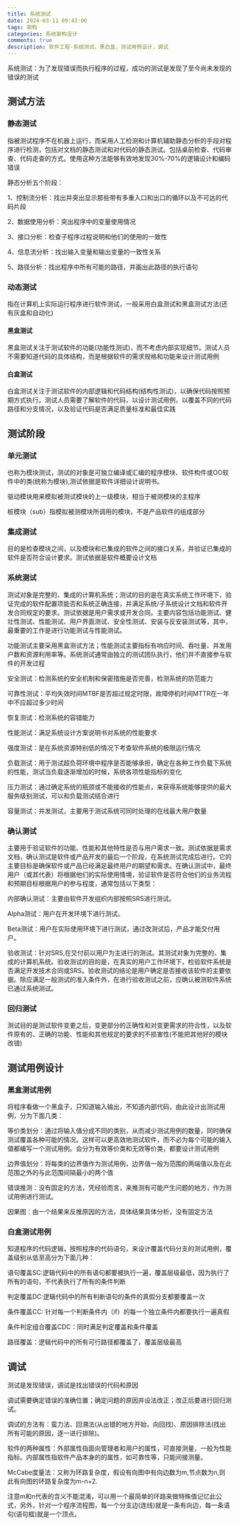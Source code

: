 ```yaml
---
title: 系统测试
date: 2024-03-11 09:43:00
tags: 架构
categories: 系统架构设计
comments: true
description: 软件工程-系统测试，黑白盒，测试用例设计，调试
---
```




系统测试：为了发现错误而执行程序的过程，成功的测试是发现了至今尚未发现的错误的测试

## 测试方法

### 静态测试

指被测试程序不在机器上运行，而采用人工检测和计算机辅助静态分析的手段对程序进行检测，包括对文档的静态测试和对代码的静态测试。包括桌前检查、代码审查、代码走查的方式。使用这种方法能够有效地发现30%-70%的逻辑设计和编码错误

静态分析五个阶段：

1、控制流分析：找出并突出显示那些带有多重入口和出口的循环以及不可达的代码片段

2、数据使用分析：突出程序中的变量使用情况

3、接口分析：检查子程序过程说明和他们的使用的一致性

4、信息流分析：找出输入变量和输出变量的一致性关系

5、路径分析：找出程序中所有可能的路径，并画出此路径的执行语句

### 动态测试

指在计算机上实际运行程序进行软件测试，一般采用白盒测试和黑盒测试方法(还有灰盒和自动化)

#### 黑盒测试

黑盒测试关注于测试软件的功能(功能性测试)，而不考虑内部实现细节。测试人员不需要知道代码的具体结构，而是根据软件的需求规格和功能来设计测试用例

#### 白盒测试

白盒测试关注于测试软件的内部逻辑和代码结构(结构性测试)，以确保代码按照预期方式执行。测试人员需要了解软件的代码，以设计测试用例，以覆盖不同的代码路径和分支情况，以及验证代码是否满足质量标准和最佳实践



## 测试阶段

### 单元测试

也称为模块测试，测试的对象是可独立编译或汇编的程序模块、软件构件或OO软件中的类(统称为模块),测试依据是软件详细设计说明书。

驱动模块用来模拟被测试模块的上一级模块，相当于被测模块的主程序

桩模块（sub）指模拟被测模块所调用的模块，不是产品软件的组成部分

### 集成测试

目的是检查模块之间，以及模块和已集成的软件之间的接口关系，并验证已集成的软件是否符合设计要求。测试依据是软件概要设计文档

### 系统测试

测试对象是完整的、集成的计算机系统；测试的目的是在真实系统工作环境下，验证完成的软件配置项能否和系统正确连接，并满足系统/子系统设计文档和软件开发合同规定的要求。测试依据是用户需求或开发合同。主要内容包括功能测试、健壮性测试、性能测试、用户界面测试、安全性测试、安装与反安装测试等，其中，最重要的工作是进行功能测试与性能测试。

功能测试主要采用黑盒测试方法；性能测试主要指标有响应时间、吞吐量、并发用户数和资源利用率等。系统测试通常由独立的测试团队执行，他们并不直接参与软件的开发过程

安全测试：检测系统的安全机制和保密措施是否完善，检测系统的防范能力

可靠性测试：平均失效时间MTBF是否超过规定时限，故障停机时间MTTR在一年中不应超过多少时间

恢复测试：检测系统的容错能力

性能测试：满足系统设计方案说明书对系统的性能要求

强度测试：是在系统资源特别低的情况下考查软件系统的极限运行情况

负载测试：用于测试超负荷环境中程序是否能够承担，确定在各种工作负载下系统的性能，测试当负载逐渐增加的时候，系统各项性能指标的变化

压力测试：通过确定系统的瓶颈或不能接收的性能点，来获得系统能够提供的最大服务级别测试，可以和负载测试结合进行

容量测试：并发测试，主要用于测试系统可同时处理的在线最大用户数量

### 确认测试

主要用于验证软件的功能、性能和其他特性是否与用户需求一致。测试依据是需求文档，确认测试是软件或产品开发的最后一个阶段，在系统测试完成后进行。它的主要目标是确保软件或产品已经满足最终用户的期望和需求。在确认测试中，最终用户（或其代表）将根据他们的实际使用情境，验证软件是否符合他们的业务流程和预期目标根据用户的参与程度，通常包括以下类型：

内部确认测试：主要由软件开发组织内部按照SRS进行测试。

Alpha测试：用户在开发环境下进行测试。

Beta测试：用户在实际使用环境下进行测试，通过改测试后，产品才能交付用户。

验收测试：针对SRS,在交付前以用户为主进行的测试。其测试对象为完整的、集成的计算机系统。验收测试的目的是，在真实的用户工作环境下，检验软件系统是否满足开发技术合同或SRS。验收测试的结论是用户确定是否接收该软件的主要依据。除应满足一般测试的准入条件外，在进行验收测试之前，应确认被测软件系统已通过系统测试。

### 回归测试

测试目的是测试软件变更之后，变更部分的正确性和对变更需求的符合性，以及软件原有的、正确的功能、性能和其他规定的要求的不损害性(不能把其他好的模块改错)



## 测试用例设计

### 黑盒测试用例

将程序看做一个黑盒子，只知道输入输出，不知道内部代码，由此设计出测试用例，分为下面几类：

等价类划分：通过将输入值分成不同的类别，从而减少测试用例的数量，同时确保测试覆盖各种可能的情况。这样可以更高效地测试软件，而不必为每个可能的输入值都编写一个测试用例。会分为有效等价类和无效等价类，都要设计测试用例

边界值划分：将每类的边界值作为测试用例，边界值一般为范围的两端值以及在此范围之外的与此范围间隔最小的两个值

错误推测：没有固定的方法，凭经验而言，来推测有可能产生问题的地方，作为测试用例进行测试。

因果图：由一个结果来反推原因的方法，具体结果具体分析，没有固定方法



### 白盒测试用例

知道程序的代码逻辑，按照程序的代码语句，来设计覆盖代码分支的测试用例，覆盖级别从低至高分为下面几种：

语句覆盖SC:逻辑代码中的所有语句都要被执行一遍，覆盖层级最低，因为执行了所有的语句，不代表执行了所有的条件判断

判定覆盖DC:逻辑代码中的所有判断语句的条件的真假分支都要覆盖一次

条件覆盖CC: 针对每一个判断条件内（if）的每一个独立条件内都要执行一遍真假

条件判定组合覆盖CDC：同时满足判定覆盖和条件覆盖

路径覆盖：逻辑代码中的所有可行路径都覆盖了，覆盖层级最高

## 调试

测试是发现错误，调试是找出错误的代码和原因

调试需要确定错误的准确位置；确定问题的原因并设法改正；改正后要进行回归测试。



调试的方法有：蛮力法、回溯法(从出错的地方开始，向回找)、原因排除法(找出所有可能的原因，逐一进行排除)。



软件的两种属性：外部属性指面向管理者和用户的属性，可直接测量，一般为性能指标。内部属性指软件产品本身的的属性，如可靠性等，只能间接测量。

McCabe度量法：又称为环路复杂度，假设有向图中有向边数为m,节点数为n,则此有向图的环路复杂度为m-n+2.

注意m和n代表的含义不能混淆，可以用一个最简单的环路来做特殊值记忆此公式，另外，针对一个程序流程图，每一个分支边(连线)就是一条有向边，每一条语句(语句框)就是一个顶点。